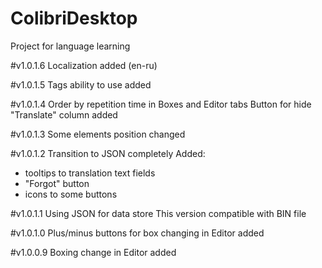 # ColibriDesktop
Project for language learning

#v1.0.1.6
Localization added (en-ru)

#v1.0.1.5
Tags ability to use added

#v1.0.1.4
Order by repetition time in Boxes and Editor tabs
Button for hide "Translate" column added

#v1.0.1.3
Some elements position changed

#v1.0.1.2
Transition to JSON completely
Added:
 - tooltips to translation text fields
 - "Forgot" button
 - icons to some buttons

#v1.0.1.1
Using JSON for data store
This version compatible with BIN file

#v1.0.1.0
Plus/minus buttons for box changing in Editor added

#v1.0.0.9
Boxing change in Editor added